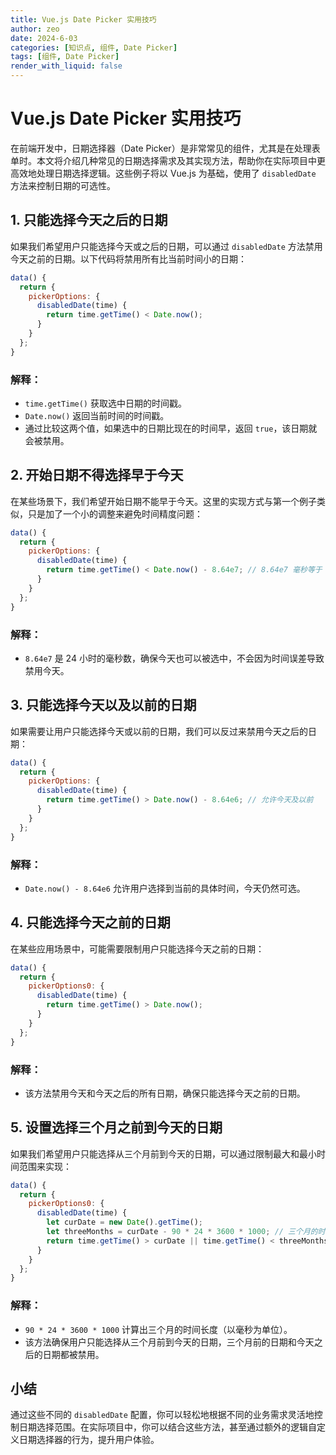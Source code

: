 ```yaml
---
title: Vue.js Date Picker 实用技巧
author: zeo
date: 2024-6-03
categories: [知识点, 组件, Date Picker]
tags: [组件, Date Picker]
render_with_liquid: false
---
```


# Vue.js Date Picker 实用技巧

在前端开发中，日期选择器（Date Picker）是非常常见的组件，尤其是在处理表单时。本文将介绍几种常见的日期选择需求及其实现方法，帮助你在实际项目中更高效地处理日期选择逻辑。这些例子将以 Vue.js 为基础，使用了 `disabledDate` 方法来控制日期的可选性。

## 1. 只能选择今天之后的日期
如果我们希望用户只能选择今天或之后的日期，可以通过 `disabledDate` 方法禁用今天之前的日期。以下代码将禁用所有比当前时间小的日期：

```javascript
data() {
  return {
    pickerOptions: {
      disabledDate(time) {
        return time.getTime() < Date.now();
      }
    }
  };
}
```

### 解释：
- `time.getTime()` 获取选中日期的时间戳。
- `Date.now()` 返回当前时间的时间戳。
- 通过比较这两个值，如果选中的日期比现在的时间早，返回 `true`，该日期就会被禁用。

## 2. 开始日期不得选择早于今天
在某些场景下，我们希望开始日期不能早于今天。这里的实现方式与第一个例子类似，只是加了一个小的调整来避免时间精度问题：

```javascript
data() {
  return {
    pickerOptions: {
      disabledDate(time) {
        return time.getTime() < Date.now() - 8.64e7; // 8.64e7 毫秒等于 1 天
      }
    }
  };
}
```

### 解释：
- `8.64e7` 是 24 小时的毫秒数，确保今天也可以被选中，不会因为时间误差导致禁用今天。

## 3. 只能选择今天以及以前的日期
如果需要让用户只能选择今天或以前的日期，我们可以反过来禁用今天之后的日期：

```javascript
data() {
  return {
    pickerOptions: {
      disabledDate(time) {
        return time.getTime() > Date.now() - 8.64e6; // 允许今天及以前
      }
    }
  };
}
```

### 解释：
- `Date.now() - 8.64e6` 允许用户选择到当前的具体时间，今天仍然可选。

## 4. 只能选择今天之前的日期
在某些应用场景中，可能需要限制用户只能选择今天之前的日期：

```javascript
data() {
  return {
    pickerOptions0: {
      disabledDate(time) {
        return time.getTime() > Date.now();
      }
    }
  };
}
```

### 解释：
- 该方法禁用今天和今天之后的所有日期，确保只能选择今天之前的日期。

## 5. 设置选择三个月之前到今天的日期
如果我们希望用户只能选择从三个月前到今天的日期，可以通过限制最大和最小时间范围来实现：

```javascript
data() {
  return {
    pickerOptions0: {
      disabledDate(time) {
        let curDate = new Date().getTime();
        let threeMonths = curDate - 90 * 24 * 3600 * 1000; // 三个月的时间跨度
        return time.getTime() > curDate || time.getTime() < threeMonths;
      }
    }
  };
}
```

### 解释：
- `90 * 24 * 3600 * 1000` 计算出三个月的时间长度（以毫秒为单位）。
- 该方法确保用户只能选择从三个月前到今天的日期，三个月前的日期和今天之后的日期都被禁用。

## 小结
通过这些不同的 `disabledDate` 配置，你可以轻松地根据不同的业务需求灵活地控制日期选择范围。在实际项目中，你可以结合这些方法，甚至通过额外的逻辑自定义日期选择器的行为，提升用户体验。